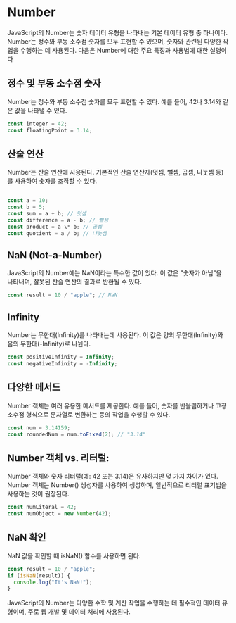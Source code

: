 # Number

JavaScript의 Number는 숫자 데이터 유형을 나타내는 기본 데이터 유형 중 하나이다.
Number는 정수와 부동 소수점 숫자를 모두 표현할 수 있으며, 숫자와 관련된 다양한 작업을 수행하는 데 사용된다.
다음은 Number에 대한 주요 특징과 사용법에 대한 설명이다

## 정수 및 부동 소수점 숫자

Number는 정수와 부동 소수점 숫자를 모두 표현할 수 있다.
예를 들어, 42나 3.14와 같은 값을 나타낼 수 있다.

```javascript
const integer = 42;
const floatingPoint = 3.14;
```

## 산술 연산

Number는 산술 연산에 사용된다.
기본적인 산술 연산자(덧셈, 뺄셈, 곱셈, 나눗셈 등)를 사용하여 숫자를 조작할 수 있다.

```javascript

const a = 10;
const b = 5;
const sum = a + b; // 덧셈
const difference = a - b; // 뺄셈
const product = a \* b; // 곱셈
const quotient = a / b; // 나눗셈
```

## NaN (Not-a-Number)

JavaScript의 Number에는 NaN이라는 특수한 값이 있다.
이 값은 "숫자가 아님"을 나타내며, 잘못된 산술 연산의 결과로 반환될 수 있다.

```javascript
const result = 10 / "apple"; // NaN
```

## Infinity

Number는 무한대(Infinity)를 나타내는데 사용된다.
이 값은 양의 무한대(Infinity)와 음의 무한대(-Infinity)로 나뉜다.

```javascript
const positiveInfinity = Infinity;
const negativeInfinity = -Infinity;
```

## 다양한 메서드

Number 객체는 여러 유용한 메서드를 제공한다.
예를 들어, 숫자를 반올림하거나 고정 소수점 형식으로 문자열로 변환하는 등의 작업을 수행할 수 있다.

```javascript
const num = 3.14159;
const roundedNum = num.toFixed(2); // "3.14"
```

## Number 객체 vs. 리터럴:

Number 객체와 숫자 리터럴(예: 42 또는 3.14)은 유사하지만 몇 가지 차이가 있다.
Number 객체는 Number() 생성자를 사용하여 생성하며, 일반적으로 리터럴 표기법을 사용하는 것이 권장된다.

```javascript
const numLiteral = 42;
const numObject = new Number(42);
```

## NaN 확인

NaN 값을 확인할 때 isNaN() 함수를 사용하면 된다.

```javascript
const result = 10 / "apple";
if (isNaN(result)) {
  console.log("It's NaN!");
}
```

JavaScript의 Number는 다양한 수학 및 계산 작업을 수행하는 데 필수적인 데이터 유형이며, 주로 웹 개발 및 데이터 처리에 사용된다.
